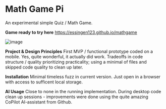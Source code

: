 # Math Game Pi
An experimental simple Quiz / Math Game. 

**Game ready to try here**
https://essingen123.github.io/mathgame

![image](https://user-images.githubusercontent.com/20803840/151822312-0bc6aa47-2ae7-41af-9ad9-8f970a3f7c4b.png)

**Project & Design Principles**
First MVP / functional prototype coded on a mobile. Yes, quite
wonderful, it actually did work. 
 Tradeoffs in code structure / quality prioritizing practicality; using a minimal of files
 and skipped code quality to clean up later.  
 
**Installation** 
 Minimal timeless fuzz in current version. Just open in a browser with access to sufficent local storage. 
 
**AI Usage** 
Close to none in the running implementation. During desktop code clean up sessions - improvements were done using 
the quite amazing CoPilot AI-assistant from Github. 




